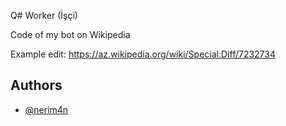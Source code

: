 Q# Worker (İşçi)

Code of my bot on Wikipedia



Example edit: https://az.wikipedia.org/wiki/Special:Diff/7232734
## Authors

- [@nerim4n](https://www.github.com/nerim4n)

